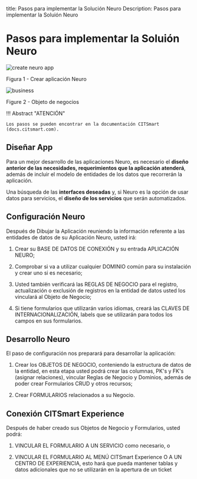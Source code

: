 title: Pasos para implementar la Solución Neuro
Description: Pasos para implementar la Soluión Neuro
# Pasos para implementar la Soluión Neuro


![create neuro app](images/neuro-1.png)

Figura 1 - Crear aplicación Neuro


![business](images/neuro-2.png)

Figure 2 - Objeto de negocios


!!! Abstract "ATENCIÓN"

    Los pasos se pueden encontrar en la documentación CITSmart (docs.citsmart.com).

## Diseñar App


Para un mejor desarrollo de las aplicaciones Neuro, es necesario el **diseño anterior de las necesidades, requerimientos que la aplicación atenderá**, además de incluir el modelo de entidades de los datos que recorrerán la aplicación.

Una búsqueda de las **interfaces deseadas** y, si Neuro es la opción de usar datos para servicios, el **diseño de los servicios** que serán automatizados.

## Configuración Neuro


Después de Dibujar la Aplicación reuniendo la información referente a las entidades de datos de su Aplicación Neuro, usted irá:

1.  Crear su BASE DE DATOS DE CONEXIÓN y su entrada APLICACIÓN NEURO;

2.  Comprobar si va a utilizar cualquier DOMINIO común para su instalación y crear uno si es necesario;

3.  Usted también verificará las REGLAS DE NEGOCIO para el registro, actualización o exclusión de registros en la entidad de datos usted los vinculará al Objeto de Negocio;

4.  Si tiene formularios que utilizarán varios idiomas, creará las CLAVES DE INTERNACIONALIZACIÓN, labels que se utilizarán para todos los campos en sus formularios.

## Desarrollo Neuro


El paso de configuración nos preparará para desarrollar la aplicación:

1.  Crear los OBJETOS DE NEGOCIO, conteniendo la estructura de datos de la entidad, en esta etapa usted podrá crear las columnas, PK's y FK's (asignar relaciones), vincular Reglas de Negocio y Dominios, además de poder crear Formularios CRUD y otros recursos;

2.  Crear FORMULARIOS relacionados a su Negocio.

## Conexión CITSmart Experience


Después de haber creado sus Objetos de Negocio y Formularios, usted podrá:

1.  VINCULAR EL FORMULARIO A UN SERVICIO como necesario, o

2.  VINCULAR EL FORMULARIO AL MENÚ CITSmart Experience O A UN CENTRO DE EXPERIENCIA, esto hará que pueda mantener tablas y datos adicionales que no se utilizarán en la apertura de un ticket



<!-- !!! tip "About"

    <b>Product/Version:</b> CITSmart | 8.00 &nbsp;&nbsp;
    <b>Updated:</b>03/20/2019 - Anna Martins  
